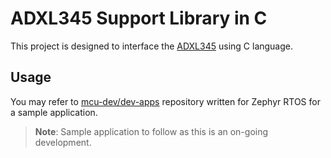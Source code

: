 # ADXL345 Support Library in C

This project is designed to interface the [ADXL345](https://www.analog.com/media/en/technical-documentation/data-sheets/adxl345.pdf) using C language.

## Usage

You may refer to [mcu-dev/dev-apps](https://github.com/mcu-dev/dev-apps) repository written for Zephyr RTOS for a sample application.

>**Note**: Sample application to follow as this is an on-going development.
